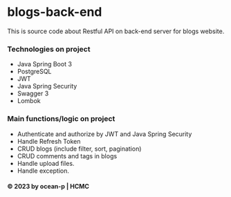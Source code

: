 # blogs-back-end
This is source code about Restful API on back-end server for blogs website.

### Technologies on project
* Java Spring Boot 3
* PostgreSQL
* JWT
* Java Spring Security
* Swagger 3
* Lombok

### Main functions/logic on project
* Authenticate and authorize by JWT and Java Spring Security
* Handle Refresh Token
* CRUD blogs (include filter, sort, pagination)
* CRUD comments and tags in blogs
* Handle upload files.
* Handle exception.

#### © 2023 by ocean-p | HCMC
